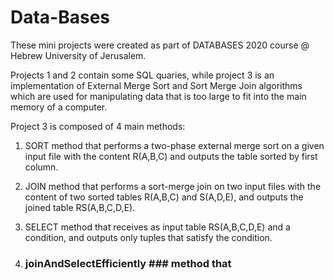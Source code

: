 # Data-Bases

These mini projects were created as part of DATABASES 2020 course @ Hebrew University of Jerusalem.

Projects 1 and 2 contain some SQL quaries, while project 3 is an implementation of External Merge Sort and Sort Merge Join algorithms which are used for manipulating data that is too large to fit into the main memory of a computer. 

Project 3 is composed of 4 main methods:

1) SORT method that performs a two-phase external merge sort on a given input file with the content R(A,B,C) and outputs the table sorted by first column.

2) JOIN method that performs a sort-merge join on two input files with the content of two sorted tables R(A,B,C) and S(A,D,E), and outputs the joined table RS(A,B,C,D,E). 

3) SELECT method that receives as input table RS(A,B,C,D,E) and a condition, and outputs only tuples that satisfy the condition.

4) ### joinAndSelectEfficiently ### method that
